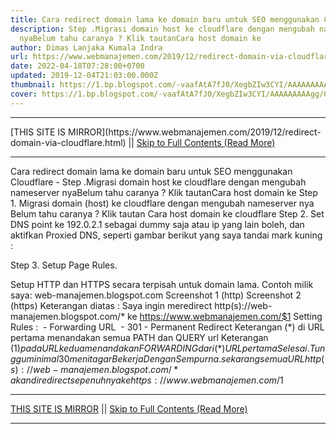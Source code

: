 ```yaml
---
title: Cara redirect domain lama ke domain baru untuk SEO menggunakan Cloudflare
description: Step .Migrasi domain host ke cloudflare dengan mengubah nameserver
  nyaBelum tahu caranya ? Klik tautanCara host domain ke
author: Dimas Lanjaka Kumala Indra
url: https://www.webmanajemen.com/2019/12/redirect-domain-via-cloudflare.html
date: 2022-04-18T07:28:00+0700
updated: 2019-12-04T21:03:00.000Z
thumbnail: https://1.bp.blogspot.com/-vaafAtA7fJ0/XegbZIw3CYI/AAAAAAAAAgg/0S7WeEzqKLg1nPSyrd1zJ-ZaVjXVORKZgCLcBGAsYHQ/s640/Screenshot_1.png
cover: https://1.bp.blogspot.com/-vaafAtA7fJ0/XegbZIw3CYI/AAAAAAAAAgg/0S7WeEzqKLg1nPSyrd1zJ-ZaVjXVORKZgCLcBGAsYHQ/s640/Screenshot_1.png
---
```


<hr/> [THIS SITE IS MIRROR](https://www.webmanajemen.com/2019/12/redirect-domain-via-cloudflare.html) || <a href="https://www.webmanajemen.com/2019/12/redirect-domain-via-cloudflare.html" rel="follow" class="button" id="read-more">Skip to Full Contents (Read More)</a> <hr/> Cara redirect domain lama ke domain baru untuk SEO menggunakan Cloudflare - Step .Migrasi domain host ke cloudflare dengan mengubah nameserver nyaBelum tahu caranya ? Klik tautanCara host domain ke Step 1.
Migrasi domain (host) ke cloudflare dengan mengubah nameserver nya
Belum tahu caranya ? Klik tautan Cara host domain ke cloudflare
Step 2.
Set DNS point ke 192.0.2.1 sebagai dummy saja atau ip yang lain boleh, dan aktifkan Proxied DNS, seperti gambar berikut yang saya tandai mark kuning :

Step 3.
Setup Page Rules.

Setup HTTP dan HTTPS secara terpisah untuk domain lama. Contoh milik saya: web-manajemen.blogspot.com
    Screenshot 1 (http)     Screenshot 2 (https) 
Keterangan diatas :
Saya ingin meredirect http(s)://web-manajemen.blogspot.com/* ke https://www.webmanajemen.com/$1
Setting Rules :
 - Forwarding URL
 - 301 - Permanent Redirect
Keterangan (*) di URL pertama menandakan semua PATH dan QUERY url
Keterangan ($1) pada URL kedua menandakan FORWARDING dari (*) URL pertama
Selesai.
Tunggu minimal 30 menit agar Bekerja Dengan Sempurna.
sekarang semua URL http(s)://web-manajemen.blogspot.com/* akan di redirect sepenuhnya ke https://www.webmanajemen.com/$1 <hr/> [THIS SITE IS MIRROR](https://www.webmanajemen.com/2019/12/redirect-domain-via-cloudflare.html) || <a href="https://www.webmanajemen.com/2019/12/redirect-domain-via-cloudflare.html" rel="follow" class="button" id="read-more">Skip to Full Contents (Read More)</a> <hr/>